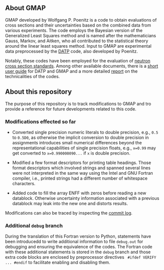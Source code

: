 ## About GMAP

GMAP developed by Wolfgang P. Poenitz is a code to obtain evaluations
of cross sections and their uncertainties based on the combined data
from various experiments. The code employs the Bayesian version
of the Generalized Least Squares method and is named after the
mathematicians Gauss, Markov, and Aitken, who all contributed
to the statistical theory around the linear least squares method.
Input to GMAP are experimental data preprocessed by the [DATP] code,
also developed by Poenitz. 

Notably, these codes have been employed for the evaluation
of [neutron cross section standards]. Among other available documents,
there is a [short user guide] for DATP and GMAP and a more detailed
[report] on the technicalities of the codes.

[DATP]: https://www-nds.iaea.org/IAES-NDS/DATP-Fortran
[neutron cross section standards]: https://www-nds.iaea.org/standards/
[short user guide]: https://www-nds.iaea.org/standards/Codes/GMA-User-Guide.pdf
[report]: https://www-nds.iaea.org/standards/Reports/ANL-NDM-139.pdf

## About this repository

The purpose of this repository is to track modifications to GMAP
and tro provide a reference for future developments related to this code.

### Modifications effected so far

- Converted single precision numeric literals to double precision, e.g.,
`0.5` to `0.5D0`, as otherwise the implicit conversion to double precision
in assignments introduces small numerical differences beyond the 
representational capabilities of single precision floats, e.g.,
`x=0.99` may get converted to `x=0.990000090...` if `x` is double precision.

- Modified a few format descriptors for printing table headings.
Those format descriptors which involved strings and spanned several lines
were not interpreted in the same way using the Intel and GNU Fortran
compiler, i.e., printed strings had a different number of whitespace
characters.

- Added code to fill the array ENFF with zeros before reading a new datablock.
Otherwise uncertainty information associated with a previous datablock may leak
into the new one and distorts results.

Modifications can also be traced by inspecting the 
[commit log](https://github.com/IAEA-NDS/GMAP-Fortran/commits/master).

### Additional `debug` branch

During the translation of this Fortran version to Python, statements have
been introducedd to write additional information to file `debug.out` for
debugging and ensuring the equivalence of the codes. The Fortran code
with these additional statements is stored in the `debug` branch and
those extra code blocks are enclosed by preprocessor directives `
#ifdef VERIFY ... #endif` to facilitate enabling and disabling them.
